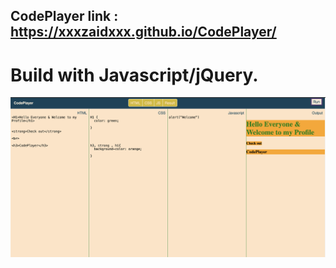 **CodePlayer**
link : https://xxxzaidxxx.github.io/CodePlayer/
---
# Build with Javascript/jQuery.

>>>

![](images/show.png)
